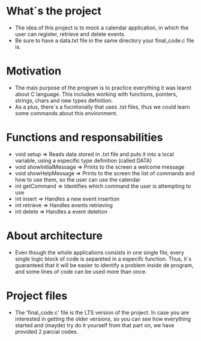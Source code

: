 # What´s the project
- The idea of this project is to mock a calendar application, in which the user can register, retrieve and delete events.
- Be sure to have a data.txt file in the same directory your final_code.c file is.

# Motivation
- The mais purpose of the program is to practice everything it was learnt about C language. This includes working with functions, pointers, strings, chars and new types definition.
- As a plus, there´s a fucntionally that uses .txt files, thus we could learn some commands about this environment.

# Functions and responsabilities
- void setup => Reads data stored in .txt file and puts it into a local variable, using a especific type definition (called DATA)
- void showInitialMessage => Prints to the screen a welcome message
- void showHelpMessage => Prints to the screen the list of commands and how to use them, so the user can use the calendar
- int getCommand => Identifies which command the user is attempting to use
- int insert => Handles a new event insertion
- int retrieve => Handles events retrieving
- int delete => Handles a event deletion

# About architecture
- Even though the whole applications consists in one single file, every single logic block of code is separeted in a especifc function.
Thus, it´s guaranteed that it will be easier to identify a problem inside de program, and some lines of code can be used more than once.

# Project files
- The 'final_code.c' file is the LTS version of the project. In case you are interested in getting the older versions, so you can see how everything started and (mayde) try do it yourself from that part on, we have provided 2 parcial codes.
